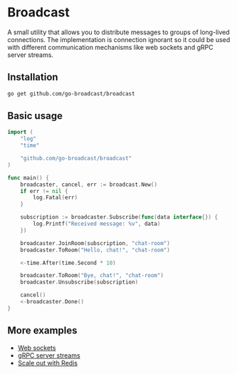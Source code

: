 # Broadcast

A small utility that allows you to distribute messages to groups of long-lived connections. The implementation is connection ignorant so it could be used with different communication mechanisms like web sockets and gRPC server streams.

## Installation

```bash
go get github.com/go-broadcast/broadcast
```

## Basic usage

```go
import (
	"log"
	"time"

	"github.com/go-broadcast/broadcast"
)

func main() {
	broadcaster, cancel, err := broadcast.New()
	if err != nil {
		log.Fatal(err)
	}

	subscription := broadcaster.Subscribe(func(data interface{}) {
		log.Printf("Received message: %v", data)
	})

	broadcaster.JoinRoom(subscription, "chat-room")
	broadcaster.ToRoom("Hello, chat!", "chat-room")

	<-time.After(time.Second * 10)

	broadcaster.ToRoom("Bye, chat!", "chat-room")
	broadcaster.Unsubscribe(subscription)

	cancel()
	<-broadcaster.Done()
}
```

## More examples

- [Web sockets](https://github.com/go-broadcast/examples/tree/main/cmd/websockets)
- [gRPC server streams](https://github.com/go-broadcast/examples/tree/main/cmd/grpc)
- [Scale out with Redis](https://github.com/go-broadcast/examples/tree/main/cmd/redis)

